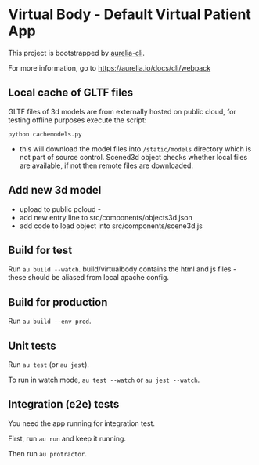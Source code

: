 # Virtual Body - Default Virtual Patient App

This project is bootstrapped by [aurelia-cli](https://github.com/aurelia/cli).

For more information, go to https://aurelia.io/docs/cli/webpack

## Local cache of GLTF files

GLTF files of 3d models are from externally hosted on public cloud, for testing offline purposes execute the script:

`python cachemodels.py`
 - this will download the model files into `/static/models` directory which is not part of source control. Scened3d object checks whether local files are available, if not then remote files are downloaded.

## Add new 3d model

- upload to public pcloud - 
- add new entry line to src/components/objects3d.json
- add code to load object into src/components/scene3d.js

## Build for test

Run `au build --watch`. build/virtualbody contains the html and js files - these should be aliased from local apache config.

## Build for production

Run `au build --env prod`.

## Unit tests

Run `au test` (or `au jest`).

To run in watch mode, `au test --watch` or `au jest --watch`.

## Integration (e2e) tests

You need the app running for integration test.

First, run `au run` and keep it running.

Then run `au protractor`.

